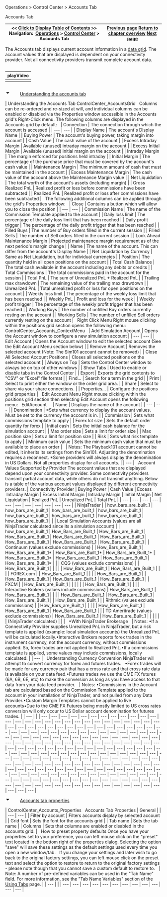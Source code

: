 ﻿


Operations \> Control Center \> Accounts Tab






















Accounts Tab







| \<\< [Click to Display Table of Contents](accounts_tab.md) \>\> **Navigation:**     [Operations](operations-1.md) \> [Control Center](control_center-1.md) \> Accounts Tab | [Previous page](positions_tab-1.md) [Return to chapter overview](control_center-1.md) [Next page](log_tab2-1.md) |
| --- | --- |














The Accounts tab displays current account information in a [data grid](data_grids-1.md). The account values that are displayed is dependent on your connectivity provider. Not all connectivity providers transmit complete account data. 


## 




| playVideo |
| --- |
|  |



## 


![tog_minus](tog_minus-1.gif)        [Understanding the accounts tab](javascript:HMToggle('toggle','UnderstandingTheAccountsTab','UnderstandingTheAccountsTab_ICON'))




| Understanding the Accounts Tab ControlCenter_AccountsGrid   Columns can be re\-ordered and re\-sized at will, and individual columns can be enabled or disabled via the Properties window accessible in the Accounts grid's Right\-Click menu. The following columns are displayed in the Accounts grid by default:     | Connection | The connection through which the account is accessed | | --- | --- | | Display Name | The account's Display Name | | Buying Power | The account's buying power, taking margin into account | | Cash Value | The cash value of the account | | Excess Intraday Margin | Available (unused) intraday margin on the account | | Excess Initial Margin | Available (unused) initial margin on the account | | Intraday Margin | The margin enforced for positions held intraday | | Initial Margin | The percentage of the purchase price that must be covered by the account's cash value | | Maintenance Margin | The minimum amount of cash that must be maintained in the account | | Excess Maintenance Margin | The cash value of the account above the Maintenance Margin value | | Net Liquidation | The total worth of the account's assets (including margin) | | Gross Realized PnL | Realized profit or loss before commissions have been subtracted | | Realized PnL | Realized profit or loss after commissions have been subtracted |      The following additional columns can be applied through the grid's Properties window:     | Close | Contains a button which will allow you to close the position | | --- | --- | | Commission Name | The name of the Commission Template applied to the account | | Daily loss limit | The percentage of the daily loss limit that has been reached | | Daily profit trigger | The percentage of the daily profit trigger that has been reached | | Filled Buys | The number of Buy orders filled in the current session | | Filled Sells | The number of Sell orders filled in the current session | | Look Ahead Maintenance Margin | Projected maintenance margin requirement as of the next period's margin change | | Name | The name of the account. This can differ from the account's Display Name | | Net Liquidation by Currency | Same as Net Liquidation, but for individual currencies | | Position | The quantity held in all open positions on the account | | Total Cash Balance | The total cash available in the account including any debits or credits | | Total Commissions | The total commissions paid in the account for the session | | Total PnL | The sum of Unrealized PnL \+ Realized PnL | | Trailing max drawdown | The remaining value of the trailing max drawdown | | Unrealized PnL | Total unrealized profit or loss for open positions on the account | | Weekly loss limit | The percentage of the weekly loss limit that has been reached | | Weekly PnL | Profit and loss for the week | | Weekly profit trigger | The percentage of the weekly profit trigger that has been reached | | Working Buys | The number of unfilled Buy orders currently resting on the account | | Working Sells | The number of unfilled Sell orders currently resting on the account |      Right Click Menu Right mouse clicking within the positions grid section opens the following menu:   ControlCenter_Accounts_ContextMenu     | Add Simulation Account | Opens the Account window to configure a new simulation account | | --- | --- | | Edit Account | Opens the Account window to edit the selected account (See the Edit Account Menu section below) | | Remove Account | Removes the selected account (Note: The Sim101 account cannot be removed) | | Close All Selected Account Positions | Closes all selected positions on the selected account | | Always on Top | Sets the Control Center window to always be on top of other windows | | Show Tabs | Used to enable or disable tabs in the Control Center | | Export | Exports the grid contents to "CSV" or "Excel" file format | | Find... | Search for a term in the grid | | Print | Select to print either the window or the order grid area. | | Share | Select to share via your share connections. | | Properties... | Configure the positions grid properties |      Edit Account Menu Right mouse clicking within the positions grid section then selecting Edit Account opens the following menu:   EditAccount       | Name | Displays the name of the account | | --- | --- | | Denomination | \*Sets what currency to display the account values. Must be set to the currency the account is in. | | Commission | Sets what commissions template to apply | | Forex lot size | Sets the default order quantity for forex | | Initial cash | Sets the initial cash balance for the simulation account | | Max order size | Sets a limit for order size | | Max position size | Sets a limit for position size | | Risk | Sets what risk template to apply | | Minimum cash value | Sets the minimum cash value that must be available to place an order |        | Notes: The Playback101 account cannot be edited, it inherits its settings from the Sim101\. Adjusting the denomination requires a reconnect. \*Some providers will always display the denomination in US Dollars. Not all properties display for all accounts. | | --- |      Account Values Supported by Provider The account values that are displayed depend upon your connectivity provider. Some connectivity providers transmit partial account data, while others do not transmit anything. Below is a table of the various account values displayed by different connectivity providers.   | Connectivity Provider | Buying Power | Cash Value | Excess  Intraday Margin | Excess Initial Margin | Intraday Margin | Initial Margin | Net Liquidation | Realized PnL | Unrealized PnL | Total PnL | | --- | --- | --- | --- | --- | --- | --- | --- | --- | --- | --- | | NinjaTrader |  | how_bars_are_built_1 | how_bars_are_built_1 | how_bars_are_built_1 | how_bars_are_built_1 | how_bars_are_built_1 | how_bars_are_built_1 | how_bars_are_built_1 | how_bars_are_built_1 |  | | Local Simulation Accounts (values are all NinjaTrader calculated since its a simulation account) |  | how_bars_are_built_1 | How_Bars_are_Built_1 | How_Bars_are_Built_1 | How_Bars_are_Built_1 | How_Bars_are_Built_1 | How_Bars_are_Built_1 | How_Bars_are_Built_1 | How_Bars_are_Built_1 | How_Bars_are_Built_1 | | Continuum (values exclude commissions) |  | How_Bars_are_Built_1 | How_Bars_are_Built_1\* | How_Bars_are_Built_1\* | How_Bars_are_Built_1\* | How_Bars_are_Built_1\* | How_Bars_are_Built_1 | How_Bars_are_Built_1 | How_Bars_are_Built_1\* |  | | CQG (values exclude commissions) |  | How_Bars_are_Built_1 |  |  |  |  | How_Bars_are_Built_1 | How_Bars_are_Built_1 |  |  | | FOREX.com |  | How_Bars_are_Built_1 |  |  |  | How_Bars_are_Built_1 |  | How_Bars_are_Built_1 | How_Bars_are_Built_1 | How_Bars_are_Built_1 | | FXCM |  | How_Bars_are_Built_1 |  |  |  |  |  | How_Bars_are_Built_1 |  |  | | Interactive Brokers (values include commissions) | How_Bars_are_Built_1 | How_Bars_are_Built_1 |  |  |  | How_Bars_are_Built_1 | How_Bars_are_Built_1 | How_Bars_are_Built_1 |  | How_Bars_are_Built_1 | | Rithmic (values exclude commissions) |  | How_Bars_are_Built_1 |  |  |  |  | How_Bars_are_Built_1 | How_Bars_are_Built_1 | How_Bars_are_Built_1 |  | | TD Ameritrade (values exclude commissions) | How_Bars_are_Built_1 | How_Bars_are_Built_1 |  |  |  |  |  | (NinjaTrader calculated) |  |  |      \*With NinjaTrader Brokerage     | Notes:  •If a Connectivity Provider supplies Unrealized PnL in NinjaTrader, but a risk template is applied (example: local simulation accounts) the Unrealized PnL will be calculated locally.•Interactive Brokers reports forex trades in the instrument currency, not the account currency, without commissions applied. So, forex trades are not applied to Realized PnL.•If a commissions template is applied, some values may include commissions, locally calculated. | | --- |      Understanding Currency Conversion NinjaTrader will attempt to convert currency for forex and futures trades.    •Forex trades will be made for any currency pair that has a cross rate and that cross rate data is available on your data feed.•Futures trades we use the CME FX futures (6A, 6B, 6E, etc) to make the conversion as long as you have access to that data from your data feed provider.     | Notes:  •Commissions in the Account tab are calculated based on the Commission Template applied to the account in your installation of NinjaTrader, and not pulled from any Data Provider.•Custom Margin Templates cannot be applied to live accounts•Due to the CME FX Futures being mostly limited to US cross rates conversion will only occur to US Dollar account denomination for futures trades. | | --- | |
| --- | --- | --- | --- | --- | --- | --- | --- | --- | --- | --- | --- | --- | --- | --- | --- | --- | --- | --- | --- | --- | --- | --- | --- | --- | --- | --- | --- | --- | --- | --- | --- | --- | --- | --- | --- | --- | --- | --- | --- | --- | --- | --- | --- | --- | --- | --- | --- | --- | --- | --- | --- | --- | --- | --- | --- | --- | --- | --- | --- | --- | --- | --- | --- | --- | --- | --- | --- | --- | --- | --- | --- | --- | --- | --- | --- | --- | --- | --- | --- | --- | --- | --- | --- | --- | --- | --- | --- | --- | --- | --- | --- | --- | --- | --- | --- | --- | --- | --- | --- | --- | --- | --- | --- | --- | --- | --- | --- | --- | --- | --- | --- | --- | --- | --- | --- | --- | --- | --- | --- | --- | --- | --- | --- | --- | --- | --- | --- | --- | --- | --- | --- | --- | --- | --- | --- | --- | --- | --- | --- | --- | --- | --- | --- | --- | --- | --- | --- | --- | --- | --- | --- | --- | --- | --- | --- | --- | --- | --- | --- | --- | --- | --- | --- | --- | --- | --- | --- | --- | --- | --- | --- | --- | --- | --- | --- | --- | --- | --- | --- | --- | --- | --- | --- | --- | --- | --- | --- | --- | --- | --- | --- | --- | --- | --- | --- | --- | --- | --- | --- | --- | --- | --- | --- | --- | --- | --- | --- | --- | --- | --- | --- | --- | --- | --- | --- | --- | --- | --- | --- |



![tog_minus](tog_minus-1.gif)        [Accounts tab properties](javascript:HMToggle('toggle','AccountsTabProperties','AccountsTabProperties_ICON'))




| ControlCenter_Accounts_Properties   Accounts Tab Properties   | General |  | | --- | --- | | Filter by account | Filters accounts display by selected account | | Grid font | Sets the font for the accounts grid | | Tab name | Sets the tab name | | Columns | Sets that columns are enabled or disabled in the accounts grid. |      How to preset property defaults Once you have your properties set to your preference, you can left mouse click on the "preset" text located in the bottom right of the properties dialog. Selecting the option "save" will save these settings as the default settings used every time you open a new window/tab.   If you change your settings and later wish to go back to the original factory settings, you can left mouse click on the preset text and select the option to restore to return to the original factory settings \- please note though that you cannot save a custom default to restore to.     | Note: A number of pre\-defined variables can be used in the "Tab Name" field. For more information, see the "Tab Name Variables" section of the [Using Tabs](using_tabs-1.md) page. | | --- | |
| --- | --- | --- | --- | --- | --- | --- | --- | --- | --- | --- | --- |











